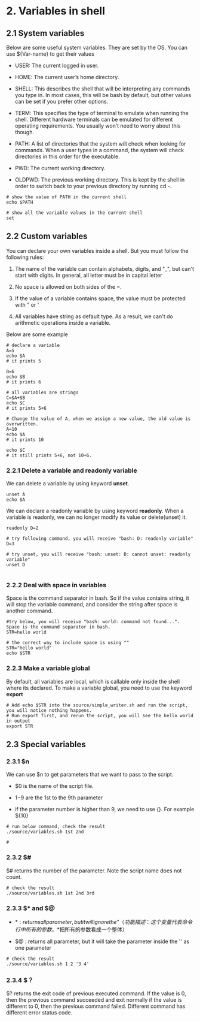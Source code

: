 # 2. Variables in shell

## 2.1 System variables

Below are some useful system variables. They are set by the OS. You can use ${Var-name} to get their values

- USER: The current logged in user.
- HOME: The current user’s home directory.
  
- SHELL: This describes the shell that will be interpreting any commands you type in. In most cases, this will be 
  bash by default, but other values can be set if you prefer other options.
  
- TERM: This specifies the type of terminal to emulate when running the shell. Different hardware terminals can be 
  emulated for different operating requirements. You usually won’t need to worry about this though.
- PATH: A list of directories that the system will check when looking for commands. When a user types in a command, 
  the system will check directories in this order for the executable.

- PWD: The current working directory. 
  
- OLDPWD: The previous working directory. This is kept by the shell in order to switch back to your previous 
  directory by running cd -.

```shell
# show the value of PATH in the current shell
echo $PATH

# show all the variable values in the current shell
set
```

## 2.2 Custom variables

You can declare your own variables inside a shell. But you must follow the following rules:
1. The name of the variable can contain alphabets, digits, and "_", but can't start with digits. In general, all letter must be
   in capital letter
   
2. No space is allowed on both sides of the =.
3. If the value of a variable contains space, the value must be protected with " or '
4. All variables have string as default type. As a result, we can't do arithmetic operations inside a variable. 

Below are some example

```shell
# declare a variable
A=5
echo $A
# it prints 5

B=6
echo $B
# it prints 6

# all variables are strings
C=$A+$B
echo $C
# it prints 5+6

# Change the value of A, when we assign a new value, the old value is overwritten.
A=10
echo $A
# it prints 10

echo $C
# it still prints 5+6, not 10+6. 

```

### 2.2.1 Delete a variable and readonly variable

We can delete a variable by using keyword **unset**.

```shell
unset A
echo $A
```

We can declare a readonly variable by using keyword **readonly**. When a variable is readonly, we can no longer modify 
its value or delete(unset) it.

```shell
readonly D=2

# try following command, you will receive "bash: D: readonly variable"
D=3

# try unset, you will receive "bash: unset: D: cannot unset: readonly variable"
unset D


```

### 2.2.2 Deal with space in variables
Space is the command separator in bash. So if the value contains string, it will stop the variable command, and consider 
the string after space is another command.

```shell
#try below, you will receive "bash: world: command not found...". Space is the command separator in bash. 
STR=hello world

# the correct way to include space is using ""
STR="hello world"
echo $STR

```

### 2.2.3 Make a variable global

By default, all variables are local, which is callable only inside the shell where its declared. To make a variable 
global, you need to use the keyword **export**

```shell
# Add echo $STR into the source/simple_writer.sh and run the script, you will notice nothing happens.
# Run export first, and rerun the script, you will see the hello world in output
export STR
```


## 2.3 Special variables

### 2.3.1 $n

We can use $n to get parameters that we want to pass to the script.	
- $0 is the name of the script file. 
  
- $1-$9 are the 1st to the 9th parameter
  
- if the parameter number is higher than 9, we need to use {}. For example ${10}

```shell
# run below command, check the result
./source/variables.sh 1st 2nd

# 
```

### 2.3.2 $#

$# returns the number of the parameter. Note the script name does not count. 

```shell
# check the result
./source/variables.sh 1st 2nd 3rd
```

### 2.3.3 $* and $@ 

- $* : returns all parameter, but it will ignore the '' 	（功能描述：这个变量代表命令行中所有的参数，$*把所有的参数看成一个整体） 
  
- $@ :	returns all parameter, but it will take the parameter inside the '' as one parameter 

```shell
# check the result
./source/variables.sh 1 2 '3 4'
```

### 2.3.4 $？	

$? returns the exit code of previous executed command. If the value is 0, then the previous command succeeded and exit normally
if the value is different to 0, then the previous command failed. Different command has different error status code.

